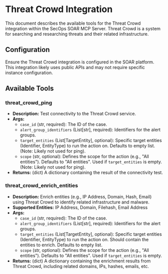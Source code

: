 # Threat Crowd Integration

This document describes the available tools for the Threat Crowd integration within the SecOps SOAR MCP Server. Threat Crowd is a system for searching and researching threats and their related infrastructure.

## Configuration

Ensure the Threat Crowd integration is configured in the SOAR platform. This integration likely uses public APIs and may not require specific instance configuration.

## Available Tools

### threat_crowd_ping
- **Description:** Test connectivity to the Threat Crowd service.
- **Args:**
    - `case_id` (str, required): The ID of the case.
    - `alert_group_identifiers` (List[str], required): Identifiers for the alert groups.
    - `target_entities` (List[TargetEntity], optional): Specific target entities (Identifier, EntityType) to run the action on. Defaults to empty list. (Note: Likely not used for ping).
    - `scope` (str, optional): Defines the scope for the action (e.g., "All entities"). Defaults to "All entities". Used if `target_entities` is empty. (Note: Likely not used for ping).
- **Returns:** (dict) A dictionary containing the result of the connectivity test.

### threat_crowd_enrich_entities
- **Description:** Enrich entities (e.g., IP Address, Domain, Hash, Email) using Threat Crowd to identify related infrastructure and malware.
- **Supported Entities:** IP Address, Domain, Filehash, Email Address
- **Args:**
    - `case_id` (str, required): The ID of the case.
    - `alert_group_identifiers` (List[str], required): Identifiers for the alert groups.
    - `target_entities` (List[TargetEntity], optional): Specific target entities (Identifier, EntityType) to run the action on. Should contain the entities to enrich. Defaults to empty list.
    - `scope` (str, optional): Defines the scope for the action (e.g., "All entities"). Defaults to "All entities". Used if `target_entities` is empty.
- **Returns:** (dict) A dictionary containing the enrichment results from Threat Crowd, including related domains, IPs, hashes, emails, etc.
